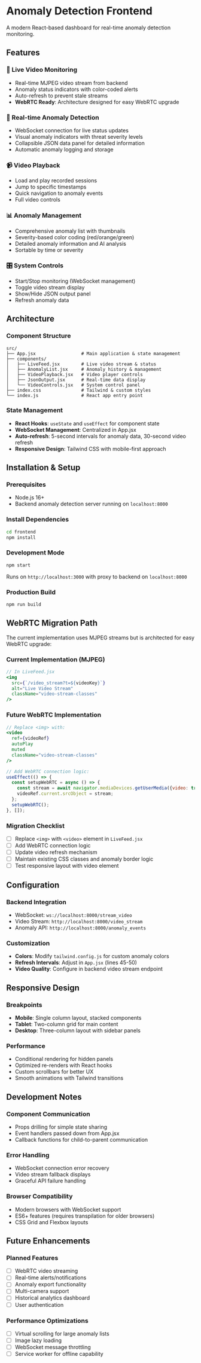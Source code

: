 # Anomaly Detection Frontend

A modern React-based dashboard for real-time anomaly detection monitoring.

## Features

### 🎥 Live Video Monitoring
- Real-time MJPEG video stream from backend
- Anomaly status indicators with color-coded alerts
- Auto-refresh to prevent stale streams
- **WebRTC Ready**: Architecture designed for easy WebRTC upgrade

### 🚨 Real-time Anomaly Detection
- WebSocket connection for live status updates
- Visual anomaly indicators with threat severity levels
- Collapsible JSON data panel for detailed information
- Automatic anomaly logging and storage

### 📹 Video Playback
- Load and play recorded sessions
- Jump to specific timestamps
- Quick navigation to anomaly events
- Full video controls

### 📊 Anomaly Management
- Comprehensive anomaly list with thumbnails
- Severity-based color coding (red/orange/green)
- Detailed anomaly information and AI analysis
- Sortable by time or severity

### 🎛️ System Controls
- Start/Stop monitoring (WebSocket management)
- Toggle video stream display
- Show/Hide JSON output panel
- Refresh anomaly data

## Architecture

### Component Structure
```
src/
├── App.jsx                 # Main application & state management
├── components/
│   ├── LiveFeed.jsx        # Live video stream & status
│   ├── AnomalyList.jsx     # Anomaly history & management
│   ├── VideoPlayback.jsx   # Video player controls
│   ├── JsonOutput.jsx      # Real-time data display
│   └── VideoControls.jsx   # System control panel
├── index.css               # Tailwind & custom styles
└── index.js                # React app entry point
```

### State Management
- **React Hooks**: `useState` and `useEffect` for component state
- **WebSocket Management**: Centralized in App.jsx
- **Auto-refresh**: 5-second intervals for anomaly data, 30-second video refresh
- **Responsive Design**: Tailwind CSS with mobile-first approach

## Installation & Setup

### Prerequisites
- Node.js 16+ 
- Backend anomaly detection server running on `localhost:8000`

### Install Dependencies
```bash
cd frontend
npm install
```

### Development Mode
```bash
npm start
```
Runs on `http://localhost:3000` with proxy to backend on `localhost:8000`

### Production Build
```bash
npm run build
```

## WebRTC Migration Path

The current implementation uses MJPEG streams but is architected for easy WebRTC upgrade:

### Current Implementation (MJPEG)
```jsx
// In LiveFeed.jsx
<img
  src={`/video_stream?t=${videoKey}`}
  alt="Live Video Stream"
  className="video-stream-classes"
/>
```

### Future WebRTC Implementation
```jsx
// Replace <img> with:
<video
  ref={videoRef}
  autoPlay
  muted
  className="video-stream-classes"
/>

// Add WebRTC connection logic:
useEffect(() => {
  const setupWebRTC = async () => {
    const stream = await navigator.mediaDevices.getUserMedia({video: true});
    videoRef.current.srcObject = stream;
  };
  setupWebRTC();
}, []);
```

### Migration Checklist
- [ ] Replace `<img>` with `<video>` element in `LiveFeed.jsx`
- [ ] Add WebRTC connection logic
- [ ] Update video refresh mechanism
- [ ] Maintain existing CSS classes and anomaly border logic
- [ ] Test responsive layout with video element

## Configuration

### Backend Integration
- WebSocket: `ws://localhost:8000/stream_video`
- Video Stream: `http://localhost:8000/video_stream`
- Anomaly API: `http://localhost:8000/anomaly_events`

### Customization
- **Colors**: Modify `tailwind.config.js` for custom anomaly colors
- **Refresh Intervals**: Adjust in `App.jsx` (lines 45-50)
- **Video Quality**: Configure in backend video stream endpoint

## Responsive Design

### Breakpoints
- **Mobile**: Single column layout, stacked components
- **Tablet**: Two-column grid for main content
- **Desktop**: Three-column layout with sidebar panels

### Performance
- Conditional rendering for hidden panels
- Optimized re-renders with React hooks
- Custom scrollbars for better UX
- Smooth animations with Tailwind transitions

## Development Notes

### Component Communication
- Props drilling for simple state sharing
- Event handlers passed down from App.jsx
- Callback functions for child-to-parent communication

### Error Handling
- WebSocket connection error recovery
- Video stream fallback displays
- Graceful API failure handling

### Browser Compatibility
- Modern browsers with WebSocket support
- ES6+ features (requires transpilation for older browsers)
- CSS Grid and Flexbox layouts

## Future Enhancements

### Planned Features
- [ ] WebRTC video streaming
- [ ] Real-time alerts/notifications
- [ ] Anomaly export functionality
- [ ] Multi-camera support
- [ ] Historical analytics dashboard
- [ ] User authentication

### Performance Optimizations
- [ ] Virtual scrolling for large anomaly lists
- [ ] Image lazy loading
- [ ] WebSocket message throttling
- [ ] Service worker for offline capability
